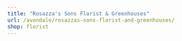 ```yaml
---
title: "Rosazza's Sons Florist & Greenhouses"
url: /avondale/rosazzas-sons-florist-and-greenhouses/
shop: florist
---
```


